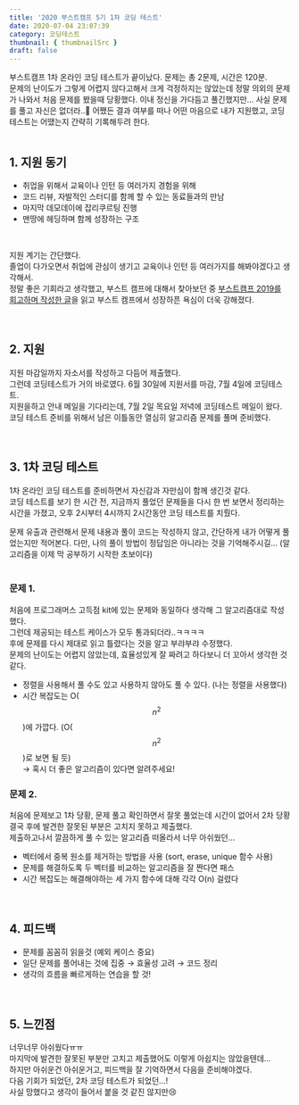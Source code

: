 ```yaml
---
title: '2020 부스트캠프 5기 1차 코딩 테스트'
date: 2020-07-04 23:07:39
category: 코딩테스트
thumbnail: { thumbnailSrc }
draft: false
---
```


부스트캠프 1차 온라인 코딩 테스트가 끝이났다. 문제는 총 2문제, 시간은 120분.  
문제의 난이도가 그렇게 어렵지 않다고해서 크게 걱정하지는 않았는데 정말 의외의 문제가 나와서 처음 문제를 봤을때 당황했다. 이내 정신을 가다듬고 풀긴했지만... 사실 문제를 풀고 자신은 없더라..🥺 어쨌든 결과 여부를 떠나 어떤 마음으로 내가 지원했고, 코딩테스트는 어땠는지 간략히 기록해두려 한다.
<br/>
<br/>

## 1. 지원 동기

- 취업을 위해서 교육이나 인턴 등 여러가지 경험을 위해
- 코드 리뷰, 자발적인 스터디를 함께 할 수 있는 동료들과의 만남
- 마지막 데모데이에 잡리쿠르팅 진행
- 맨땅에 헤딩하며 함께 성장하는 구조

<br/>

지원 계기는 간단했다.  
졸업이 다가오면서 취업에 관심이 생기고 교육이나 인턴 등 여러가지를 해봐야겠다고 생각해서.  
정말 좋은 기회라고 생각했고, 부스트 캠프에 대해서 찾아보던 중 [부스트캠프 2019를 회고하며 작성한 글](https://hzoou.tistory.com/286)을 읽고 부스트 캠프에서 성장하픈 욕심이 더욱 강해졌다.
<br/>
<br/>
<br/>

## 2. 지원

지원 마감일까지 자소서를 작성하고 다듬어 제출했다.  
그런데 코딩테스트가 거의 바로였다. 6월 30일에 지원서를 마감, 7월 4일에 코딩테스트.  
지원을하고 안내 메일을 기다리는데, 7월 2일 목요일 저녁에 코딩테스트 메일이 왔다.  
코딩 테스트 준비를 위해서 남은 이틀동안 열심히 알고리즘 문제를 풀며 준비했다.
<br/>
<br/>
<br/>

## 3. 1차 코딩 테스트

1차 온라인 코딩 테스트를 준비하면서 자신감과 자만심이 함께 생긴것 같다.  
코딩 테스트를 보기 한 시간 전, 지금까지 풀었던 문제들을 다시 한 번 보면서 정리하는 시간을 가졌고, 오후 2시부터 4시까지 2시간동안 코딩 테스트를 치뤘다.

문제 유출과 관련해서 문제 내용과 풀이 코드는 작성하지 않고, 간단하게 내가 어떻게 풀었는지만 적어본다. 다만, 나의 풀이 방법이 정답임은 아니라는 것을 기억해주시길... (알고리즘을 이제 막 공부하기 시작한 초보이다)
<br/>
<br/>

### 문제 1.

처음에 프로그래머스 고득점 kit에 있는 문제와 동일하다 생각해 그 알고리즘대로 작성했다.  
그런데 제공되는 테스트 케이스가 모두 통과되더라..ㅋㅋㅋㅋ  
후에 문제를 다시 제대로 읽고 틀렸다는 것을 알고 부랴부랴 수정했다.  
문제의 난이도는 어렵지 않았는데, 효율성있게 잘 짜려고 하다보니 더 꼬아서 생각한 것 같다.

- 정렬을 사용해서 풀 수도 있고 사용하지 않아도 풀 수 있다. (나는 정렬을 사용했다)
- 시간 복잡도는 O($$n^2$$)에 가깝다. (O($$n^2$$)로 보면 될 듯)  
  → 혹시 더 좋은 알고리즘이 있다면 알려주세요!

### 문제 2.

처음에 문제보고 1차 당황, 문제 풀고 확인하면서 잘못 풀었는데 시간이 없어서 2차 당황  
결국 후에 발견한 잘못된 부분은 고치지 못하고 제출했다.  
제출하고나서 깔끔하게 풀 수 있는 알고리즘 떠올라서 너무 아쉬웠던...

- 벡터에서 중복 원소를 제거하는 방법을 사용 (sort, erase, unique 함수 사용)
- 문제를 해결하도록 두 벡터를 비교하는 알고리즘을 잘 짠다면 패스
- 시간 복잡도는 해결해야하는 세 가지 함수에 대해 각각 O(n) 걸렸다
  <br/>
  <br/>
  <br/>

## 4. 피드백

- 문제를 꼼꼼히 읽을것 (예외 케이스 중요)
- 일단 문제를 풀어내는 것에 집중 → 효율성 고려 → 코드 정리
- 생각의 흐름을 빠르게하는 연습을 할 것!
  <br/>
  <br/>
  <br/>

## 5. 느낀점

너무너무 아쉬웠다ㅠㅠ  
마지막에 발견한 잘못된 부분만 고치고 제출했어도 이렇게 아쉽지는 않았을텐데...  
하지만 아쉬운건 아쉬운거고, 피드백을 잘 기억하면서 다음을 준비해야겠다.  
다음 기회가 되었던, 2차 코딩 테스트가 되었던...!  
사실 망했다고 생각이 들어서 붙을 것 같진 않지만😢
